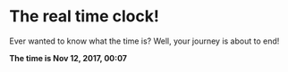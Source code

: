 # The real time clock!

Ever wanted to know what the time is? Well, your journey is about to end!

**The time is Nov 12, 2017, 00:07**